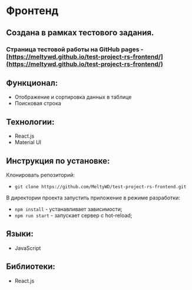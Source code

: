 # Фронтенд

## Создана в рамках тестового задания.

### Страница тестовой работы на GitHub pages - [https://meltywd.github.io/test-project-rs-frontend/](https://meltywd.github.io/test-project-rs-frontend/)


## Функционал:

* Отображение и сортировка данных в таблице
* Поисковая строка

## Технологии:

* React.js
* Material UI

## Инструкция по установке:

Клонировать репозиторий:

* `git clone https://github.com/MeltyWD/test-project-rs-frontend.git`

В директории проекта запустить приложение в режиме разработки:

* `npm install` - устанавливает зависимости; 
* `npm run start` - запускает сервер с hot-reload;

## Языки:

* JavaScript

## Библиотеки:

* React.js
